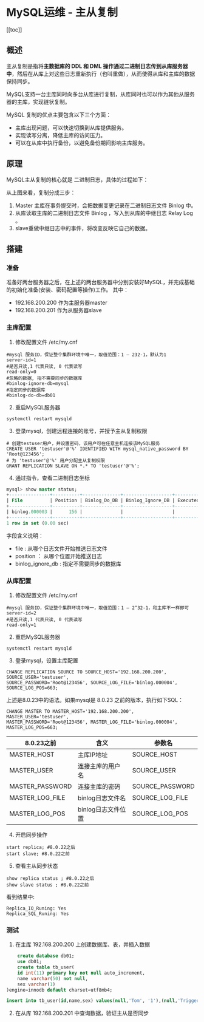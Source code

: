 # MySQL运维 - 主从复制

[[toc]]

## 概述

主从复制是指将**主数据库的 DDL 和 DML 操作通过二进制日志传到从库服务器中**，然后在从库上对这些日志重新执行（也叫重做），从而使得从库和主库的数据保持同步。

MySQL支持一台主库同时向多台从库进行复制，从库同时也可以作为其他从服务器的主库，实现链状复制。

[](/_images/database/mysql/operation/主从复制.png)

MySQL 复制的优点主要包含以下三个方面：

* 主库出现问题，可以快速切换到从库提供服务。
* 实现读写分离，降低主库的访问压力。
* 可以在从库中执行备份，以避免备份期间影响主库服务。

## 原理

MySQL主从复制的核心就是 二进制日志，具体的过程如下：

[](/_images/database/mysql/operation/原理.png)

从上图来看，复制分成三步：

1. Master 主库在事务提交时，会把数据变更记录在二进制日志文件 Binlog 中。
2. 从库读取主库的二进制日志文件 Binlog ，写入到从库的中继日志 Relay Log 。
3. slave重做中继日志中的事件，将改变反映它自己的数据。

## 搭建

### 准备

[](/_images/database/mysql/operation/主从搭建.png)

准备好两台服务器之后，在上述的两台服务器中分别安装好MySQL，并完成基础的初始化准备(安装、密码配置等操作)工作。 其中：

* 192.168.200.200 作为主服务器master
* 192.168.200.201 作为从服务器slave

### 主库配置

1. 修改配置文件 /etc/my.cnf 

```
#mysql 服务ID，保证整个集群环境中唯一，取值范围：1 – 232-1，默认为1
server-id=1
#是否只读,1 代表只读, 0 代表读写
read-only=0
#忽略的数据, 指不需要同步的数据库
#binlog-ignore-db=mysql
#指定同步的数据库
#binlog-do-db=db01
```

2. 重启MySQL服务器

```
systemctl restart mysqld
```

3. 登录mysql，创建远程连接的账号，并授予主从复制权限

```
# 创建testuser用户，并设置密码，该用户可在任意主机连接该MySQL服务
CREATE USER 'testuser'@'%' IDENTIFIED WITH mysql_native_password BY 'Root@123456'; 
# 为 'testuser'@'%' 用户分配主从复制权限
GRANT REPLICATION SLAVE ON *.* TO 'testuser'@'%';
```

4. 通过指令，查看二进制日志坐标

```sql
mysql> show master status;
+---------------+----------+--------------+------------------+-------------------+
| File          | Position | Binlog_Do_DB | Binlog_Ignore_DB | Executed_Gtid_Set |
+---------------+----------+--------------+------------------+-------------------+
| binlog.000003 |      156 |              |                  |                   |
+---------------+----------+--------------+------------------+-------------------+
1 row in set (0.00 sec)
```

字段含义说明：

* file : 从哪个日志文件开始推送日志文件
* position ： 从哪个位置开始推送日志
* binlog_ignore_db : 指定不需要同步的数据库

### 从库配置

1. 修改配置文件 /etc/my.cnf

```
#mysql 服务ID，保证整个集群环境中唯一，取值范围：1 – 2^32-1，和主库不一样即可
server-id=2
#是否只读,1 代表只读, 0 代表读写
read-only=1
```

2. 重启MySQL服务器

```
systemctl restart mysqld
```

3. 登录mysql，设置主库配置

```
CHANGE REPLICATION SOURCE TO SOURCE_HOST='192.168.200.200', SOURCE_USER='testuser',
SOURCE_PASSWORD='Root@123456', SOURCE_LOG_FILE='binlog.000004',
SOURCE_LOG_POS=663;
```

上述是8.0.23中的语法。如果mysql是 8.0.23 之前的版本，执行如下SQL：

```
CHANGE MASTER TO MASTER_HOST='192.168.200.200', MASTER_USER='testuser',
MASTER_PASSWORD='Root@123456', MASTER_LOG_FILE='binlog.000004',
MASTER_LOG_POS=663;
```

| 8.0.23之前 | 含义 | 参数名|
| --------------------- | ----------- | ----------- |
| MASTER_HOST | 主库IP地址  | SOURCE_HOST |
| MASTER_USER | 连接主库的用户名 | SOURCE_USER |
| MASTER_PASSWORD | 连接主库的密码 | SOURCE_PASSWORD |
| MASTER_LOG_FILE | binlog日志文件名| SOURCE_LOG_FILE |
| MASTER_LOG_POS | binlog日志文件位置 | SOURCE_LOG_POS |


4. 开启同步操作

```
start replica; #8.0.22之后
start slave; #8.0.22之前
```

5. 查看主从同步状态

```
show replica status ; #8.0.22之后
show slave status ; #8.0.22之前
```

看到结果中:

```
Replica_IO_Runing: Yes
Replica_SQL_Runing: Yes
```

### 测试

1. 在主库 192.168.200.200 上创建数据库、表，并插入数据

```sql
    create database db01;
    use db01;
    create table tb_user(
    id int(11) primary key not null auto_increment,
    name varchar(50) not null,
    sex varchar(1)
)engine=innodb default charset=utf8mb4;

insert into tb_user(id,name,sex) values(null,'Tom', '1'),(null,'Trigger','0'),(null,'Dawn','1');
```

2. 在从库 192.168.200.201 中查询数据，验证主从是否同步